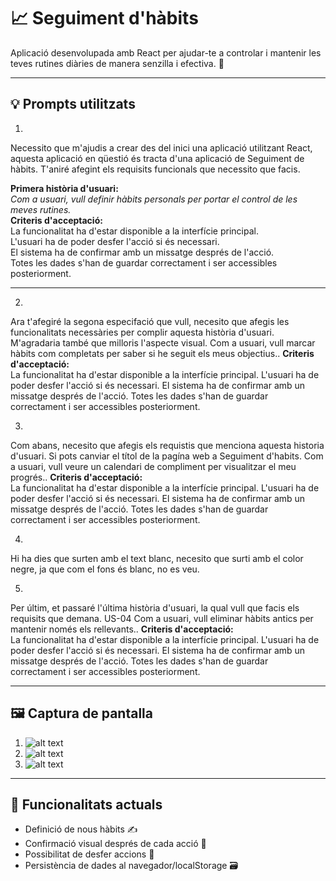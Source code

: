 # 📈 Seguiment d'hàbits

Aplicació desenvolupada amb React per ajudar-te a controlar i mantenir les teves rutines diàries de manera senzilla i efectiva. 🎯

---

## 💡 Prompts utilitzats

1.  
Necessito que m'ajudis a crear des del inici una aplicació utilitzant React, aquesta aplicació en qüestió és tracta d'una aplicació de Seguiment de hàbits. T'aniré afegint els requisits funcionals que necessito que facis.  

**Primera història d'usuari:**  
*Com a usuari, vull definir hàbits personals per portar el control de les meves rutines.*  
**Criteris d'acceptació:**  
La funcionalitat ha d'estar disponible a la interfície principal.  
L'usuari ha de poder desfer l'acció si és necessari.  
El sistema ha de confirmar amb un missatge després de l'acció.  
Totes les dades s'han de guardar correctament i ser accessibles posteriorment.

---
2.
Ara t'afegiré la segona especifació que vull, necesito que afegis les funcionalitats necessàries per complir aquesta història d'usuari. M'agradaria també que milloris l'aspecte visual.
Com a usuari, vull marcar hàbits com completats per saber si he seguit els meus objectius..
**Criteris d'acceptació:**  
La funcionalitat ha d'estar disponible a la interfície principal.
L'usuari ha de poder desfer l'acció si és necessari.
El sistema ha de confirmar amb un missatge després de l'acció.
Totes les dades s'han de guardar correctament i ser accessibles posteriorment.


3. 

Com abans, necesito que afegis els requistis que menciona aquesta historia d'usuari. Si pots canviar el títol de la pagína web a Seguiment d'habits. Com a usuari, vull veure un calendari de compliment per visualitzar el meu progrés..
**Criteris d'acceptació:**  
La funcionalitat ha d'estar disponible a la interfície principal.
L'usuari ha de poder desfer l'acció si és necessari.
El sistema ha de confirmar amb un missatge després de l'acció.
Totes les dades s'han de guardar correctament i ser accessibles posteriorment.

4.
Hi ha dies que surten amb el text blanc, necesito que surti amb el color negre, ja que com el fons és blanc, no es veu.


5.
Per últim, et passaré l'última història d'usuari, la qual vull que facis els requisits que demana. US-04
Com a usuari, vull eliminar hàbits antics per mantenir només els rellevants..
**Criteris d'acceptació:**  
La funcionalitat ha d'estar disponible a la interfície principal.
L'usuari ha de poder desfer l'acció si és necessari.
El sistema ha de confirmar amb un missatge després de l'acció.
Totes les dades s'han de guardar correctament i ser accessibles posteriorment.

---

## 🖼️ Captura de pantalla

1. ![alt text](https://github.com/cintacarotg/Seguiment-d-habits/main/captures/1.png "Logo Title Text 1")
2. ![alt text](https://github.com/cintacarotg/Seguiment-d-habits/main/captures/2.png "Logo Title Text 1")
3. ![alt text](https://github.com/cintacarotg/Seguiment-d-habits/main/captures/3.png "Logo Title Text 1")
---

## 🚀 Funcionalitats actuals

- Definició de nous hàbits ✍️  
- Confirmació visual després de cada acció 💬  
- Possibilitat de desfer accions 🚫  
- Persistència de dades al navegador/localStorage 🗃️  

